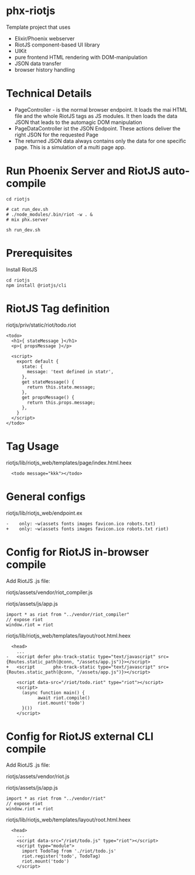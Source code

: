 # phx-riotjs
Template project that uses
- Elixir/Phoenix webserver
- RiotJS component-based UI library
- UIKit
- pure frontend HTML rendering with DOM-manipulation
- JSON data transfer
- browser history handling

# Technical Details
- PageController - is the normal browser endpoint. It loads the mai HTML file and the whole RiotJS tags as JS modules. It then loads the data JSON that leads to the automagic DOM manipulation
- PageDataController ist the JSON Endpoint. These actions deliver the right JSON for the requested Page
- The returned JSON data always contains only the data for one specific page. This is a simulation of a multi page app.

# Run Phoenix Server and RiotJS auto-compile
```
cd riotjs

# cat run_dev.sh
# ./node_modules/.bin/riot -w . &
# mix phx.server

sh run_dev.sh
```

# Prerequisites
Install RiotJS
```
cd riotjs
npm install @riotjs/cli
```

# RiotJS Tag definition
riotjs/priv/static/riot/todo.riot
```
<todo>
  <h1>{ stateMessage }</h1>
  <p>{ propsMessage }</p>

  <script>
    export default {
      state: {
        message: 'text defined in statr',
      },
      get stateMessage() {
        return this.state.message;
      },
      get propsMessage() {
        return this.props.message;
      },
    }
  </script>
</todo>
```

# Tag Usage
riotjs/lib/riotjs_web/templates/page/index.html.heex
```
  <todo message="kkk"></todo>
```

# General configs
riotjs/lib/riotjs_web/endpoint.ex
```
-    only: ~w(assets fonts images favicon.ico robots.txt)
+    only: ~w(assets fonts images favicon.ico robots.txt riot)
```

# Config for RiotJS in-browser compile

Add RiotJS .js file:

riotjs/assets/vendor/riot_compiler.js

riotjs/assets/js/app.js
```
import * as riot from "../vendor/riot_compiler"
// expose riot
window.riot = riot
```

riotjs/lib/riotjs_web/templates/layout/root.html.heex
```
  <head>
    ...
-   <script defer phx-track-static type="text/javascript" src={Routes.static_path(@conn, "/assets/app.js")}></script>
+   <script       phx-track-static type="text/javascript" src={Routes.static_path(@conn, "/assets/app.js")}></script>

    <script data-src="/riot/todo.riot" type="riot"></script>
    <script>
      (async function main() {
            await riot.compile()
            riot.mount('todo')
      }())
    </script>
```

# Config for RiotJS external CLI compile

Add RiotJS .js file:

riotjs/assets/vendor/riot.js

riotjs/assets/js/app.js
```
import * as riot from "../vendor/riot"
// expose riot
window.riot = riot
```

riotjs/lib/riotjs_web/templates/layout/root.html.heex
```
  <head>
    ...
    <script data-src="/riot/todo.js" type="riot"></script>
    <script type="module">
      import TodoTag from './riot/todo.js'
      riot.register('todo', TodoTag)
      riot.mount('todo')
    </script>
```
